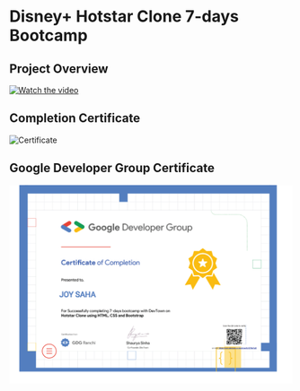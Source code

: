 # Disney+ Hotstar Clone 7-days Bootcamp

## Project Overview
[![Watch the video](./images/ss.png)](https://user-images.githubusercontent.com/86780395/176930907-ee06e116-6ec8-409f-8218-d0ecc501c160.mp4)


## Completion Certificate
![Certificate](./images/certificate.jpg?raw=true"Certificate")


## Google Developer Group Certificate
![Certificate](./images/certificate2.png?raw=true"Certificate")